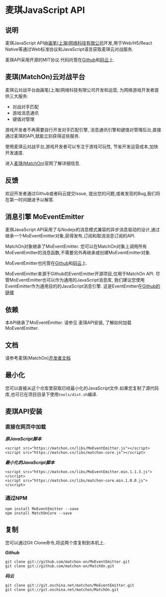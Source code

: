 # 麦琪JavaScript API

## 说明

麦琪JavaScript API由[画笔(上海)网络科技有限公司](http://matchon.cn)开发,用于Web/H5/React Native等通过Web标准协议和JavaScript语言获取麦琪云对战服务.

麦琪API采用开源的MIT协议.代码托管在[Github](https://github.com/matchon-on/MatchOn)和[码云](https://git.oschina.net/matchon/MatchOn)上.

## 麦琪(MatchOn)云对战平台

麦琪云对战平台由画笔(上海)网络科技有限公司开发和运营, 为网络游戏开发者提供三大服务:

- 对战对手匹配
- 游戏消息通讯
- 键值对管理

游戏开发者不再需要自行开发对手匹配引擎, 消息通讯引擎和键值对管理后台,直接通过麦琪的API,就能立刻获得这些服务.

使用麦琪云对战平台,游戏开发者可以专注于游戏可玩性, 节省开发运营成本,加快开发速度.

进入[麦琪(MatchOn)](http://matchon.cn)官网了解详细信息.

## 反馈

欢迎开发者通过Github或者码云提交Issue, 提出您的问题,或者发现的Bug,我们将在第一时间跟进予以解答.

## 消息引擎 MoEventEmitter

麦琪JavaScript API采用了与Nodejs的消息模式兼容的异步消息驱动的设计,通过继承一个MoEventEmitter对象,获得发布,订阅和取消消息订阅的API.

MatchOn对象继承了MoEventEmitter. 您可以在MatchOn对象上调用所有MoEventEmitter的消息函数,不需要另外再继承或创建MoEventEmitter对象.

MoEventEmitter也托管在[Github](https://github.com/matchon-on/MoEventEmitter)和[码云](https://git.oschina.net/matchon/MoEventEmitter)上.

MoEventEmitter来源于Github的EventEmitter开源项目,仅用于MatchOn API. 尽管MoEventEmitter也可以作为通用的JavaScript消息库, 我们建议您使用EventEmitter作为通用目的的JavaScript消息引擎. 这是EventEmitter在[Github的链接](https://github.com/Olical/EventEmitter.git)

## 依赖

本API继承了MoEventEmitter. 请参见 麦琪API安装, 了解如何加载MoEventEmitter.

## 文档

请参考麦琪(MatchOn)[开发者文档](http://matchon.cn/doc.html)

## 最小化

您可以直接从这个仓库里获取已经最小化的JavaScript文件.如果您复制了源代码库,也可已在项目目录下使用`tools/dist.sh`编译.

## 麦琪API安装

### 直接在网页中加载

***原JavaScript脚本***
```
<script src="https://matchon.cn/libs/MoEventEmitter.js"></script>
<script src="https://matchon.cn/libs/matchon-core.js"></script>
```

***最小化的JavaScript脚本***
```
<script src="https://matchon.cn/libs/MoEventEmitter.min.1.1.3.js"></script>
<script src="https://matchon.cn/libs/matchon-core.min.1.0.0.js"></script>

```

### 通过NPM

```
npm install MoEventEmitter --save
npm install MatchOnCore --save

```

## 复制

您可以通过Git Clone命令,将这两个库复制到本机上.

***Github***
```
git clone git://github.com/matchon-on/MoEventEmitter.git
git clone git://github.com/matchon-on/MatchOn.git
```

***码云***
```
git clone git://git.oschina.net/matchon/MoEventEmitter.git
git clone git://git.oschina.net/matchon/MatchOn.git
```

